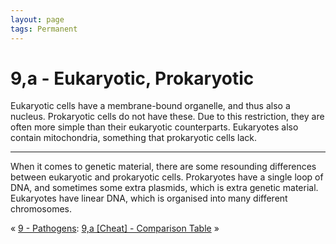 ```yaml
---
layout: page
tags: Permanent 
---
```


# 9,a - Eukaryotic, Prokaryotic

Eukaryotic cells have a membrane-bound organelle, and thus also a nucleus. Prokaryotic cells do not have these. Due to this restriction, they are often more simple than their eukaryotic counterparts. Eukaryotes also contain mitochondria, something that prokaryotic cells lack.

---

When it comes to genetic material, there are some resounding differences between eukaryotic and prokaryotic cells. Prokaryotes have a single loop of DNA, and sometimes some extra plasmids, which is extra genetic material. Eukaryotes have linear DNA, which is organised into many different chromosomes.

« [9 - Pathogens](9%20-%20Pathogens ): [9,a [Cheat] - Comparison Table](9,a%20[Cheat]%20-%20Comparison%20Table) »
